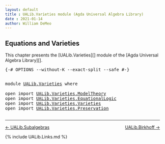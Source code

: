 ```yaml
---
layout: default
title : UALib.Varieties module (Agda Universal Algebra Library)
date : 2021-01-14
author: William DeMeo
---
```


## <a id="equations-and-varieties">Equations and Varieties</a>

This chapter presents the [UALib.Varieties][] module of the [Agda Universal Algebra Library][].

<pre class="Agda">
<a id="310" class="Symbol">{-#</a> <a id="314" class="Keyword">OPTIONS</a> <a id="322" class="Pragma">--without-K</a> <a id="334" class="Pragma">--exact-split</a> <a id="348" class="Pragma">--safe</a> <a id="355" class="Symbol">#-}</a>
</pre>

<pre class="Agda">

<a id="385" class="Keyword">module</a> <a id="392" href="UALib.Varieties.html" class="Module">UALib.Varieties</a> <a id="408" class="Keyword">where</a>

<a id="415" class="Keyword">open</a> <a id="420" class="Keyword">import</a> <a id="427" href="UALib.Varieties.ModelTheory.html" class="Module">UALib.Varieties.ModelTheory</a>
<a id="455" class="Keyword">open</a> <a id="460" class="Keyword">import</a> <a id="467" href="UALib.Varieties.EquationalLogic.html" class="Module">UALib.Varieties.EquationalLogic</a>
<a id="499" class="Keyword">open</a> <a id="504" class="Keyword">import</a> <a id="511" href="UALib.Varieties.Varieties.html" class="Module">UALib.Varieties.Varieties</a>
<a id="537" class="Keyword">open</a> <a id="542" class="Keyword">import</a> <a id="549" href="UALib.Varieties.Preservation.html" class="Module">UALib.Varieties.Preservation</a>

</pre>

--------------------------------------

[← UALib.Subalgebras](UALib.Subalgebras.html)
<span style="float:right;">[UALib.Birkhoff →](UALib.Birkhoff.html)</span>

{% include UALib.Links.md %}
